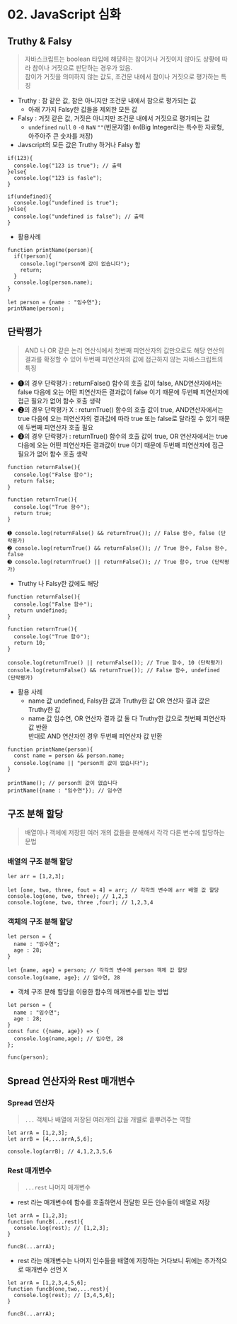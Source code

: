 # 02. JavaScript 심화

## Truthy & Falsy
> 자바스크립트는 boolean 타입에 해당하는 참이거나 거짓이지 않아도 상황에 따라 참이나 거짓으로 판단하는 경우가 있음.<br>
참이가 거짓을 의미하지 않는 값도, 조건문 내에서 참이나 거짓으로 평가하는 특징
- Truthy : 참 같은 값, 참은 아니지만 조건문 내에서 참으로 평가되는 값
  - 아래 7가지 Falsy한 값들을 제외한 모든 값
- Falsy : 거짓 같은 값, 거짓은 아니지만 조건문 내에서 거짓으로 평가되는 값
  - `undefined` `null` `0` `-0` `NaN` `""`(빈문자열) `0n`(Big Integer라는 특수한 자료형, 아주아주 큰 숫자를 저장)
- Javscript의 모든 값은 Truthy 하거나 Falsy 함
```
if(123){
  console.log("123 is true"); // 출력
}else{
  console.log("123 is fasle");
}

if(undefined){
  console.log("undefined is true");
}else{
  console.log("undefined is false"); // 출력
}
```
- 활용사례
```
function printName(person){
  if(!person){
    console.log("person에 값이 없습니다");
    return;
  }
  console.log(person.name);
}

let person = {name : "임수연"};
printName(person);
```

## 단락평가
> AND 나 OR 같은 논리 연산식에서 첫번째 피연산자의 값만으로도 해당 연산의 결과를 확정할 수 있어 두번째 피연산자의 값에 접근하지 않는 자바스크립트의 특징
- ➊의 경우 단락평가 : returnFalse() 함수의 호출 값이 false, AND연산자에서는 false 다음에 오는 어떤 피연산자든 결과값이 false 이기 때문에 두번째 피연산자에 접근 필요가 없어 함수 호출 생략
- ➋의 경우 단락평가 X : returnTrue() 함수의 호출 값이 true, AND연산자에서는 true 다음에 오는 피연산자의 결과값에 따라 true 또는 false로 달라질 수 있기 때문에 두번째 피연산자 호출 필요
- ➌의 경우 단락평가 : returnTrue() 함수의 호출 값이 true, OR 연산자에서는 true 다음에 오는 어떤 피연산자든 결과값이 true 이기 때문에 두번째 피연산자에 접근 필요가 없어 함수 호출 생략
```
function returnFalse(){
  console.log("False 함수");
  return false;
}

function returnTrue(){
  console.log("True 함수");
  return true;
}

➊ console.log(returnFalse() && returnTrue()); // False 함수, false (단락평가)
➋ console.log(returnTrue() && returnFalse()); // True 함수, False 함수, false
➌ console.log(returnTrue() || returnFalse()); // True 함수, true (단락평가)
```
- Truthy 나 Falsy한 값에도 해당
```
function returnFalse(){
  console.log("False 함수");
  return undefined;
}

function returnTrue(){
  console.log("True 함수");
  return 10;
}

console.log(returnTrue() || returnFalse()); // True 함수, 10 (단락평가)
console.log(returnFalse() && returnTrue()); // False 함수, undefined (단락평가)
```
- 활용 사례
  - name 값 undefined, Falsy한 값과 Truthy한 값 OR 연산자 결과 값은 Truthy한 값
  - name 값 임수연, OR 연산자 결과 값 둘 다 Truthy한 값으로 첫번째 피연산자 값 반환<br>반대로 AND 연산자인 경우 두번째 피연산자 값 반환
```
function printName(person){
  const name = person && person.name;
  console.log(name || "person의 값이 없습니다");
}

printName(); // person의 값이 없습니다
printName({name : "임수연"}); // 임수연
```

## 구조 분해 할당
> 배열이나 객체에 저장된 여러 개의 값들을 분해해서 각각 다른 변수에 할당하는 문법

### 배열의 구조 분해 할당
```
ler arr = [1,2,3];

let [one, two, three, fout = 4] = arr; // 각각의 변수에 arr 배열 값 할당
console.log(one, two, three); // 1,2,3
console.log(one, two, three ,four); // 1,2,3,4
```

### 객체의 구조 분해 할당
```
let person = {
  name : "임수연";
  age : 28;
}

let {name, age} = person; // 각각의 변수에 person 객체 값 할당
console.log(name, age}; // 임수연, 28
```
- 객체 구조 분해 할당을 이용한 함수의 매개변수를 받는 방법
```
let person = {
  name : "임수연";
  age : 28;
}
const func ({name, age}) => {
  console.log(name,age); // 임수연, 28
};

func(person);
```

## Spread 연산자와 Rest 매개변수

### Spread 연산자
> `...` 객체나 배열에 저장된 여러개의 값을 개별로 흩뿌려주는 역할
```
let arrA = [1,2,3];
let arrB = [4,...arrA,5,6];

console.log(arrB); // 4,1,2,3,5,6
```

### Rest 매개변수
> `...rest` 나머지 매개변수

- rest 라는 매개변수에 함수를 호출하면서 전달한 모든 인수들이 배열로 저장
```
let arrA = [1,2,3];
function funcB(...rest){
  console.log(rest); // [1,2,3];
}

funcB(...arrA);
```
- rest 라는 매개변수는 나머지 인수들을 배열에 저장하는 거다보니 뒤에는 추가적으로 매개변수 선언 X
```
let arrA = [1,2,3,4,5,6];
function funcB(one,two,...rest){
  console.log(rest); // [3,4,5,6];
}

funcB(...arrA);
```
